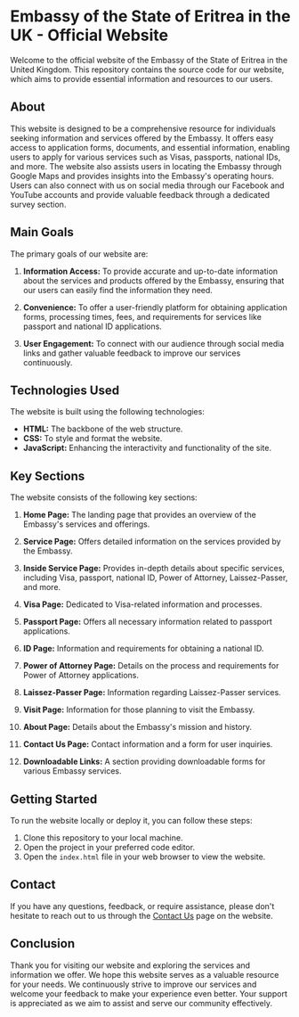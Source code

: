 # Embassy of the State of Eritrea in the UK - Official Website

Welcome to the official website of the Embassy of the State of Eritrea in the United Kingdom. This repository contains the source code for our website, which aims to provide essential information and resources to our users.

## About

This website is designed to be a comprehensive resource for individuals seeking information and services offered by the Embassy. It offers easy access to application forms, documents, and essential information, enabling users to apply for various services such as Visas, passports, national IDs, and more. The website also assists users in locating the Embassy through Google Maps and provides insights into the Embassy's operating hours. Users can also connect with us on social media through our Facebook and YouTube accounts and provide valuable feedback through a dedicated survey section.

## Main Goals

The primary goals of our website are:

1. **Information Access:** To provide accurate and up-to-date information about the services and products offered by the Embassy, ensuring that our users can easily find the information they need.

2. **Convenience:** To offer a user-friendly platform for obtaining application forms, processing times, fees, and requirements for services like passport and national ID applications.

3. **User Engagement:** To connect with our audience through social media links and gather valuable feedback to improve our services continuously.

## Technologies Used

The website is built using the following technologies:

- **HTML:** The backbone of the web structure.
- **CSS:** To style and format the website.
- **JavaScript:** Enhancing the interactivity and functionality of the site.

## Key Sections

The website consists of the following key sections:

1. **Home Page:** The landing page that provides an overview of the Embassy's services and offerings.

2. **Service Page:** Offers detailed information on the services provided by the Embassy.

3. **Inside Service Page:** Provides in-depth details about specific services, including Visa, passport, national ID, Power of Attorney, Laissez-Passer, and more.

4. **Visa Page:** Dedicated to Visa-related information and processes.

5. **Passport Page:** Offers all necessary information related to passport applications.

6. **ID Page:** Information and requirements for obtaining a national ID.

7. **Power of Attorney Page:** Details on the process and requirements for Power of Attorney applications.

8. **Laissez-Passer Page:** Information regarding Laissez-Passer services.

9. **Visit Page:** Information for those planning to visit the Embassy.

10. **About Page:** Details about the Embassy's mission and history.

11. **Contact Us Page:** Contact information and a form for user inquiries.

12. **Downloadable Links:** A section providing downloadable forms for various Embassy services.

## Getting Started

To run the website locally or deploy it, you can follow these steps:

1. Clone this repository to your local machine.
2. Open the project in your preferred code editor.
3. Open the `index.html` file in your web browser to view the website.

## Contact

If you have any questions, feedback, or require assistance, please don't hesitate to reach out to us through the [Contact Us](#) page on the website.

## Conclusion

Thank you for visiting our website and exploring the services and information we offer. We hope this website serves as a valuable resource for your needs. We continuously strive to improve our services and welcome your feedback to make your experience even better. Your support is appreciated as we aim to assist and serve our community effectively.
